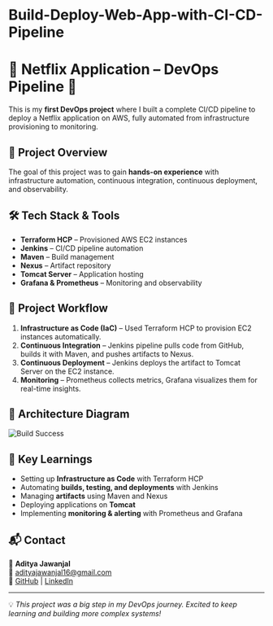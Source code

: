 # Build-Deploy-Web-App-with-CI-CD-Pipeline
# 🚀 Netflix Application – DevOps Pipeline 🚀

This is my **first DevOps project** where I built a complete CI/CD pipeline to deploy a Netflix application on AWS, fully automated from infrastructure provisioning to monitoring.  

## 📌 Project Overview
The goal of this project was to gain **hands-on experience** with infrastructure automation, continuous integration, continuous deployment, and observability.

## 🛠 Tech Stack & Tools
- **Terraform HCP** – Provisioned AWS EC2 instances
- **Jenkins** – CI/CD pipeline automation
- **Maven** – Build management
- **Nexus** – Artifact repository
- **Tomcat Server** – Application hosting
- **Grafana & Prometheus** – Monitoring and observability

## 📂 Project Workflow
1. **Infrastructure as Code (IaC)** – Used Terraform HCP to provision EC2 instances automatically.
2. **Continuous Integration** – Jenkins pipeline pulls code from GitHub, builds it with Maven, and pushes artifacts to Nexus.
3. **Continuous Deployment** – Jenkins deploys the artifact to Tomcat Server on the EC2 instance.
4. **Monitoring** – Prometheus collects metrics, Grafana visualizes them for real-time insights.

## 📸 Architecture Diagram
![Build Success](ProjectImg/0.jpg)

## 🚀 Key Learnings
- Setting up **Infrastructure as Code** with Terraform HCP
- Automating **builds, testing, and deployments** with Jenkins
- Managing **artifacts** using Maven and Nexus
- Deploying applications on **Tomcat**
- Implementing **monitoring & alerting** with Prometheus and Grafana

## 📬 Contact
👤 **Aditya Jawanjal**  
📧 [adityajawanjal16@gmail.com](mailto:adityajawanjal16@gmail.com)  
🔗 [GitHub](https://github.com/AdiJawanjal) | [LinkedIn](https://www.linkedin.com/in/aditya-jawanjal)

---
💡 *This project was a big step in my DevOps journey. Excited to keep learning and building more complex systems!*
